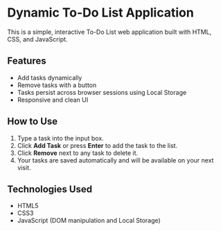 # Dynamic To-Do List Application

This is a simple, interactive To-Do List web application built with HTML, CSS, and JavaScript.

## Features

- Add tasks dynamically
- Remove tasks with a button
- Tasks persist across browser sessions using Local Storage
- Responsive and clean UI

## How to Use

1. Type a task into the input box.
2. Click **Add Task** or press **Enter** to add the task to the list.
3. Click **Remove** next to any task to delete it.
4. Your tasks are saved automatically and will be available on your next visit.

## Technologies Used

- HTML5
- CSS3
- JavaScript (DOM manipulation and Local Storage)
